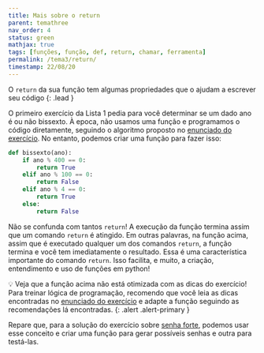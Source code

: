 ```yaml
---
title: Mais sobre o return
parent: temathree
nav_order: 4
status: green
mathjax: true
tags: [funções, função, def, return, chamar, ferramenta]
permalink: /tema3/return/
timestamp: 22/08/20
---
```


O `return` da sua função tem algumas propriedades que o ajudam a escrever seu código
{: .lead }

O primeiro exercício da Lista 1 pedia para você determinar se um dado ano é ou não bissexto. À epoca, não usamos uma função e programamos o código diretamente, seguindo o algoritmo proposto no [enunciado do exercício]({{site.baseurl}}/material/exercicios/lista1.html#ex1). No entanto, podemos criar uma função para fazer isso:
```python
def bissexto(ano):
    if ano % 400 == 0:
        return True
    elif ano % 100 == 0:
        return False
    elif ano % 4 == 0:
        return True
    else:
        return False
```

Não se confunda com tantos `return`! A execução da função termina assim que um comando `return` é atingido. Em outras palavras, na função acima, assim que é executado qualquer um dos comandos `return`, a função termina e você tem imediatamente o resultado. Essa é uma característica importante do comando `return`. Isso facilita, e muito, a criação, entendimento e uso de funções em python!

:bulb: Veja que a função acima não está otimizada com as dicas do exercício! Para treinar lógica de programação, recomendo que você leia as dicas encontradas no [enunciado do exercício]({{site.baseurl}}/material/exercicios/lista1.html#ex1) e adapte a função seguindo as recomendações lá encontradas.
{: .alert .alert-primary }

Repare que, para a solução do exercício sobre [senha forte]({{site.baseurl}}/material/exercicios/lista1.html#ex22), podemos usar esse conceito e criar uma função para gerar possíveis senhas e outra para testá-las.
